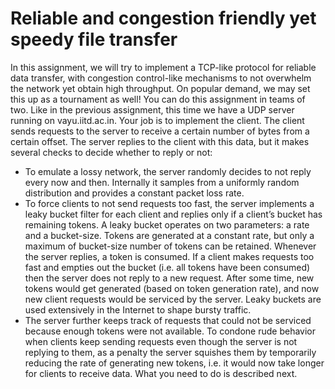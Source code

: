 # Reliable and congestion friendly yet speedy file transfer
In this assignment, we will try to implement a TCP-like protocol for reliable data transfer, with congestion 
control-like mechanisms to not overwhelm the network yet obtain high throughput. On popular 
demand, we may set this up as a tournament as well!
You can do this assignment in teams of two. 
Like in the previous assignment, this time we have a UDP server running on vayu.iitd.ac.in. Your job is to 
implement the client. The client sends requests to the server to receive a certain number of bytes from a 
certain offset. The server replies to the client with this data, but it makes several checks to decide 
whether to reply or not:
- To emulate a lossy network, the server randomly decides to not reply every now and then. Internally 
it samples from a uniformly random distribution and provides a constant packet loss rate. 
- To force clients to not send requests too fast, the server implements a leaky bucket filter for each 
client and replies only if a client’s bucket has remaining tokens. A leaky bucket operates on two 
parameters: a rate and a bucket-size. Tokens are generated at a constant rate, but only a maximum 
of bucket-size number of tokens can be retained. Whenever the server replies, a token is consumed. 
If a client makes requests too fast and empties out the bucket (i.e. all tokens have been consumed) 
then the server does not reply to a new request. After some time, new tokens would get generated
(based on token generation rate), and now new client requests would be serviced by the server. 
Leaky buckets are used extensively in the Internet to shape bursty traffic. 
- The server further keeps track of requests that could not be serviced because enough tokens were 
not available. To condone rude behavior when clients keep sending requests even though the server 
is not replying to them, as a penalty the server squishes them by temporarily reducing the rate of 
generating new tokens, i.e. it would now take longer for clients to receive data. 
What you need to do is described next.
